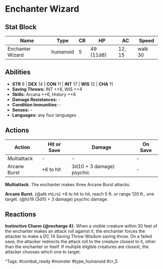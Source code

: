 # Enchanter Wizard

## Stat Block

| Name | Type | CR | HP | AC | Speed |
|------|------|----|----|----|-------|
| Enchanter Wizard | humanoid | 5 | 49 (11d8) | 12, 15 | walk 30 |

## Abilities

- **STR** 9 | **DEX** 14 | **CON** 11 | **INT** 17 | **WIS** 12 | **CHA** 11
- **Saving Throws:** INT ++6, WIS ++4  
- **Skills:** Arcana ++6, History ++6  
- **Damage Resistances:** -  
- **Condition Immunities:** -  
- **Senses:** -  
- **Languages:** any four languages


## Actions

| Action | Hit or Save | Damage | On Save |
|--------|--------------|--------|----------|
| Multiattack | - | - | - |
| Arcane Burst | +6 to hit | 3d10 + 3 damage) psychic | - |

**Multiattack.** The enchanter makes three Arcane Burst attacks.

**Arcane Burst.** {@atk ms,rs} +6 to hit to hit, reach 5 ft. or range 120 ft., one target. {@h}19 (3d10 + 3 damage) psychic damage.

## Reactions

**Instinctive Charm {@recharge 4}.** When a visible creature within 30 feet of the enchanter makes an attack roll against it, the enchanter forces the attacker to make a DC 14 Saving Throw Wisdom saving throw. On a failed save, the attacker redirects the attack roll to the creature closest to it, other than the enchanter or itself. If multiple eligible creatures are closest, the attacker chooses which one to target.



^Tags: #combat_ready #monster #type_humanoid #cr_5